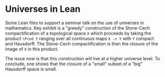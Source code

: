 # Universes in Lean

Some Lean files to support a seminar talk on the use of universes in
mathematics. Key exhibit is a "greedy" construction of the Stone-Cech compactification of
a topological space `X` which proceeds by taking the product `\Prod Y` ranging
over all continuous maps `X -> Y` with `Y` compact and Hausdorff. The Stone-Cech
compactification
is then the closure of the image of `X` in this product.

The issue now is that this construction will live at a higher universe level. To
conclude, one shows that the closure of a "small" subset of a "big" Hausdorff
space is small.

